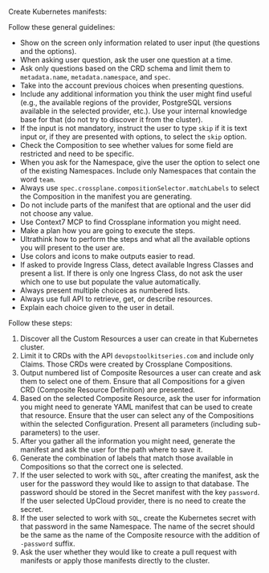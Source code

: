 Create Kubernetes manifests:

Follow these general guidelines:

- Show on the screen only information related to user input (the questions and the options).
- When asking user question, ask the user one question at a time.
- Ask only questions based on the CRD schema and limit them to `metadata.name`, `metadata.namespace`, and `spec`.
- Take into the account previous choices when presenting questions.
- Include any additional information you think the user might find useful (e.g., the available regions of the provider, PostgreSQL versions available in the selected provider, etc.). Use your internal knowledge base for that (do not try to discover it from the cluster).
- If the input is not mandatory, instruct the user to type `skip` if it is text input or, if they are presented with options, to select the `skip` option.
- Check the Composition to see whether values for some field are restricted and need to be specific.
- When you ask for the Namespace, give the user the option to select one of the existing Namespaces. Include only Namespaces that contain the word `team`.
- Always use `spec.crossplane.compositionSelector.matchLabels` to select the Composition in the manifest you are generating.
- Do not include parts of the manifest that are optional and the user did not choose any value.
- Use Context7 MCP to find Crossplane information you might need.
- Make a plan how you are going to execute the steps.
- Ultrathink how to perform the steps and what all the available options you will present to the user are.
- Use colors and icons to make outputs easier to read.
- If asked to provide Ingress Class, detect available Ingress Classes and present a list. If there is only one Ingress Class, do not ask the user which one to use but populate the value automatically.
- Always present multiple choices as numbered lists.
- Always use full API to retrieve, get, or describe resources.
- Explain each choice given to the user in detail.

Follow these steps:

1. Discover all the Custom Resources a user can create in that Kubernetes cluster.
2. Limit it to CRDs with the API `devopstoolkitseries.com` and include only Claims. Those CRDs were created by Crossplane Compositions.
3. Output numbered list of Composite Resources a user can create and ask them to select one of them. Ensure that all Compositions for a given CRD (Composite Resource Definition) are presented.
4. Based on the selected Composite Resource, ask the user for information you might need to generate YAML manifest that can be used to create that resource. Ensure that the user can select any of the Compositions within the selected Configuration. Present all parameters (including sub-parameters) to the user.
5. After you gather all the information you might need, generate the manifest and ask the user for the path where to save it.
6. Generate the combination of labels that match those available in Compositions so that the correct one is selected.
7. If the user selected to work with `SQL`, after creating the manifest, ask the user for the password they would like to assign to that database. The password should be stored in the Secret manifest with the key `password`. If the user selected UpCloud provider, there is no need to create the secret.
8. If the user selected to work with `SQL`, create the Kubernetes secret with that password in the same Namespace. The name of the secret should be the same as the name of the Composite resource with the addition of `-password` suffix.
9. Ask the user whether they would like to create a pull request with manifests or apply those manifests directly to the cluster.
